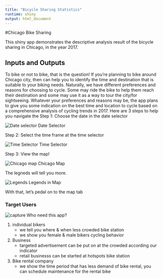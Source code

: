 ```yaml
---
title: "Bicycle Sharing Statistics"
runtime: shiny
output: html_document
---
```

#Chicago Bike Sharing 

This shiny app demonstrates the descriptive analysis result of the bicycle sharing in Chicago, in the year 2017.


## Inputs and Outputs

To bike or not to bike, that is the question!
If you’re planning to bike around Chicago city, then <app name> can help you to identify the time and destination that is suitable to your biking needs.
Naturally, we have different preferences and reasons for choosing to cycle. Some may ride the bike to help them reach their destination and some may use it as a way to tour the city/for sightseeing.
Whatever your preferences and reasons may be, the app plans to give you some indication on the best time and location to cycle based on a comprehensive analysis of cycling trends in 2017. 
Here are 3 steps to help you navigate the <app name>
Step 1: 
  Choose the date in the date selector

![Date selector](https://github.com/lowtsusiang/testing/blob/master/Image/DateSelector.PNG?raw=true)
Date Selector

Step 2:
 Select the time frame at the time selector
 
 ![Time Selector](https://github.com/lowtsusiang/testing/blob/master/Image/GenderSelector.PNG?raw=true)
Time Selector

Step 3:
  View the map!
  
  ![Chicago map](https://github.com/lowtsusiang/testing/blob/master/Map.PNG?raw=true)
  Chicago Map
  
  The legneds will tell you more.
  
  ![Legends](https://github.com/lowtsusiang/testing/blob/master/Image/legend.PNG?raw=true)
  Legends in Map

With that, let’s pedal on to the map tab



### Target Users

![capture](https://github.com/lowtsusiang/testing/blob/master/Image/main.gif?raw=true)
Who need this app?
1) individual bikers
    - we tell you where & when less crowded bike station
    - we show you female & male bikers cycling behavior
2) Business 
    - targeted advertisement can be put on at the crowded according our indicator
    - retail businesss can be started at hotspots bike station
3) Bike rental company
    - we show the time period that has less demand of bike rental, you can schedule maintenance for the rental bike
